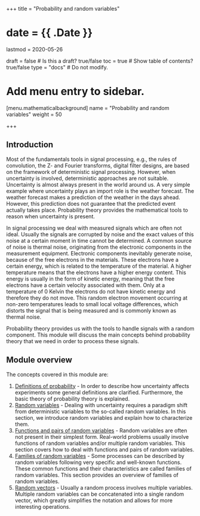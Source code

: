 +++
title = "Probability and random variables"

# date = {{ .Date }}
lastmod = 2020-05-26

draft = false       # Is this a draft? true/false
toc = true         # Show table of contents? true/false
type = "docs"       # Do not modify.

# Add menu entry to sidebar.
[menu.mathematicalbackground]
  name = "Probability and random variables"
  weight = 50

+++

## Introduction

Most of the fundamentals tools in signal processing, e.g., the rules of convolution, the Z- and Fourier transforms, digital filter designs, are based on the framework of deterministic signal processing. However, when uncertainty is involved, deterministic approaches are not suitable.
Uncertainty is almost always present in the world around us. A very simple example where uncertainty plays an import role is the weather forecast. The weather forecast makes a prediction of the weather in the days ahead. However, this prediction does not guarantee that the predicted event actually takes place. Probability theory provides the mathematical tools to reason when uncertainty is present.

In signal processing we deal with measured signals which are often not ideal. Usually the signals are corrupted by noise and the exact values of this noise at a certain moment in time cannot be determined. A common source of noise is thermal noise, originating from the electronic components in the measurement equipment. Electronic components inevitably generate noise, because of the free electrons in the materials. These electrons have a certain energy, which is related to the temperature of the material. A higher temperature means that the electrons have a higher energy content. This energy is usually in the form of kinetic energy, meaning that the free electrons have a certain velocity associated with them. Only at a temperature of 0 Kelvin the electrons do not have kinetic energy and therefore they do not move. This random electron movement occurring at non-zero temperatures leads to small local voltage differences, which distorts the signal that is being measured and is commonly known as thermal noise.

Probability theory provides us with the tools to handle signals with a random component. This module will discuss the main concepts behind probability theory that we need in order to process these signals.

## Module overview
The concepts covered in this module are:

1. <a href="../mathematicalbackground_probability_definitions">Definitions of probability</a> - In order to describe how uncertainty affects experiments some general definitions are clarified. Furthermore, the basic theory of probability theory is explained.
2. <a href="../mathematicalbackground_probability_variables">Random variables</a> - Dealing with uncertainty requires a paradigm shift from deterministic variables to the so-called random variables. In this section, we introduce random variables and explain how to characterize them.
3. <a href="../mathematicalbackground_probability_functions">Functions and pairs of random variables</a> - Random variables are often not present in their simplest form. Real-world problems usually involve functions of random variables and/or multiple random variables. This section covers how to deal with functions and pairs of random variables.
4. <a href="../mathematicalbackground_probability_families">Families of random variables</a> - Some processes can be described by random variables following very specific and well-known functions. These common functions and their characteristics are called families of random variables. This section provides an overview of families of random variables.
5. <a href="../mathematicalbackground_probability_vectors">Random vectors</a> - Usually a random process involves multiple variables. Multiple random variables can be concatenated into a single random vector, which greatly simplifies the notation and allows for more interesting operations.
